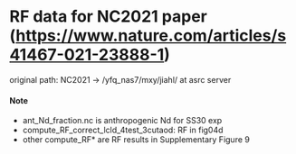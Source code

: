 # RF data for NC2021 paper (https://www.nature.com/articles/s41467-021-23888-1)

original path: NC2021 -> /yfq_nas7/mxy/jiahl/ at asrc server

#### Note
- ant_Nd_fraction.nc is anthropogenic Nd for SS30 exp
- compute_RF_correct_lcld_4test_3cutaod: RF in fig04d
- other compute_RF* are RF results in Supplementary Figure 9
